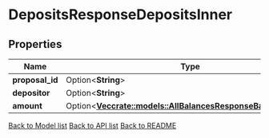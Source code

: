 # DepositsResponseDepositsInner

## Properties

Name | Type | Description | Notes
------------ | ------------- | ------------- | -------------
**proposal_id** | Option<**String**> |  | [optional]
**depositor** | Option<**String**> |  | [optional]
**amount** | Option<[**Vec<crate::models::AllBalancesResponseBalancesInner>**](AllBalances_response_balances_inner.md)> |  | [optional]

[Back to Model list](../README.md#documentation-for-models) [Back to API list](../README.md#documentation-for-api-endpoints) [Back to README](../README.md)



